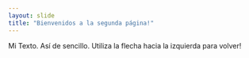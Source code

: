 ```yaml
---
layout: slide
title: "Bienvenidos a la segunda página!"
---
```

Mi Texto. Así de sencillo.
Utiliza la flecha hacia la izquierda para volver!
